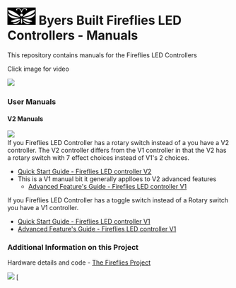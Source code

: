 # <img src="/assets/Firefly_basic_logo.png" width="64"> Byers Built Fireflies LED Controllers - Manuals
This repository contains manuals for the Fireflies LED Controllers

Click image for video

[<img src="/assets/20240608_155041.jpg" width="500">](https://photos.app.goo.gl/UaPuwaba9bqjVWHB6)

### User Manuals

#### V2 Manuals
<img src="/assets/Fireflies_2_1_0_box_open.png" width="500">
<br>
If you Fireflies LED Controller has a rotary switch instead of a you have a V2 controller.
The V2 controller differs from the V1 controller in that the V2 has a rotary switch with 7 effect choices instead of V1's 2 choices.

* [Quick Start Guide - Fireflies LED controller V2](user_manuals/Fireflies_controller_std_v1.md)
* This is a V1 manual bit it generally applloes to V2 advanced features
  * [Advanced Feature's Guide - Fireflies LED controller V1](user_manuals/v1_advanced_features.md)

If you Fireflies LED Controller has a toggle switch instead of a Rotary switch you have a V1 controller.
* [Quick Start Guide - Fireflies LED controller V1](user_manuals/Fireflies_controller_std_v1_updated.md)
* [Advanced Feature's Guide - Fireflies LED controller V1](user_manuals/v1_advanced_features.md)

### Additional Information on this Project
Hardware details and code - [The Fireflies Project](https://github.com/JamesByers/fireflies_project)

<img src="/assets/Fireflies_2_1_0_open_box_bottom.png" width="500">
[<img src="/assets/Fireflies_2_1_0_open_box_bottom.png" width="500] (https://github.com/JamesByers/fireflies_led_controllers/blob/main/assets/Fireflies_2_1_0_open_box_bottom.png)
